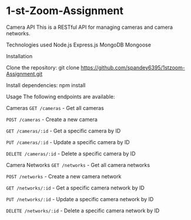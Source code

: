 # 1-st-Zoom-Assignment


Camera API
This is a RESTful API for managing cameras and camera networks.

Technologies used
Node.js
Express.js
MongoDB
Mongoose



Installation

Clone the repository: git clone https://github.com/spandey6395/1stzoom-Assignment.git

Install dependencies: npm install



Usage
The following endpoints are available:

Cameras
`GET /cameras` - Get all cameras

`POST /cameras` - Create a new camera

`GET /cameras/:id` - Get a specific camera by ID


`PUT /cameras/:id` - Update a specific camera by ID

`DELETE /cameras/:id` - Delete a specific camera by ID




Camera Networks
`GET /networks` - Get all camera networks

`POST /networks` - Create a new camera network

`GET /networks/:id` - Get a specific camera network by ID


`PUT /networks/:id` - Update a specific camera network by ID


`DELETE /networks/:id` - Delete a specific camera network by ID

